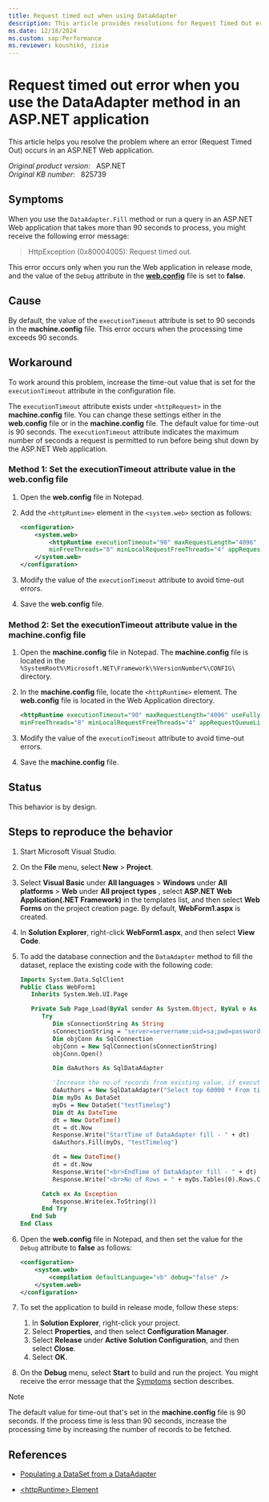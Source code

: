 ```yaml
---
title: Request timed out when using DataAdapter
description: This article provides resolutions for Request Timed Out error that occurs when you use the DataAdapter method or run a query that takes more than 90 seconds to process in an ASP.NET Web application.
ms.date: 12/18/2024
ms.custom: sap:Performance
ms.reviewer: koushikd, zixie
---
```

# Request timed out error when you use the DataAdapter method in an ASP.NET application

This article helps you resolve the problem where an error (Request Timed Out) occurs in an ASP.NET Web application.

_Original product version:_ &nbsp; ASP.NET  
_Original KB number:_ &nbsp; 825739

## Symptoms

When you use the `DataAdapter.Fill` method or run a query in an ASP.NET Web application that takes more than 90 seconds to process, you might receive the following error message:

> HttpException (0x80004005): Request timed out.

This error occurs only when you run the Web application in release mode, and the value of the `Debug` attribute in the **[web.config](/aspnet/core/host-and-deploy/iis/web-config)** file is set to **false**.

## Cause

By default, the value of the `executionTimeout` attribute is set to 90 seconds in the **machine.config** file. This error occurs when the processing time exceeds 90 seconds.

## Workaround

To work around this problem, increase the time-out value that is set for the `executionTimeout` attribute in the configuration file.

The `executionTimeout` attribute exists under `<httpRequest>` in the **machine.config** file. You can change these settings either in the **web.config** file or in the **machine.config** file. The default value for time-out is 90 seconds. The `executionTimeout` attribute indicates the maximum number of seconds a request is permitted to run before being shut down by the ASP.NET Web application.

### Method 1: Set the executionTimeout attribute value in the web.config file

1. Open the **web.config** file in Notepad.
2. Add the `<httpRuntime>` element in the `<system.web>` section as follows:

    ```xml
    <configuration>
        <system.web>
            <httpRuntime executionTimeout="90" maxRequestLength="4096" useFullyQualifiedRedirectUrl="false"
            minFreeThreads="8" minLocalRequestFreeThreads="4" appRequestQueueLimit="100" />
        </system.web>
    </configuration>
    ```

3. Modify the value of the `executionTimeout` attribute to avoid time-out errors.
4. Save the **web.config** file.

### Method 2: Set the executionTimeout attribute value in the machine.config file

1. Open the **machine.config** file in Notepad. The **machine.config** file is located in the `%SystemRoot%\Microsoft.NET\Framework\%VersionNumber%\CONFIG\` directory.
2. In the **machine.config** file, locate the `<httpRuntime>` element. The **web.config** file is located in the Web Application directory.

    ```xml
    <httpRuntime executionTimeout="90" maxRequestLength="4096" useFullyQualifiedRedirectUrl="false"
    minFreeThreads="8" minLocalRequestFreeThreads="4" appRequestQueueLimit="100" />
    ```

3. Modify the value of the `executionTimeout` attribute to avoid time-out errors.
4. Save the **machine.config** file.

## Status

This behavior is by design.

## Steps to reproduce the behavior

1. Start Microsoft Visual Studio.
2. On the **File** menu, select **New** > **Project**.
3. Select **Visual Basic** under **All languages** > **Windows** under **All platforms** > **Web** under **All project types** , select **ASP.NET Web Application(.NET Framework)** in the templates list, and then select **Web Forms** on the project creation page. By default, **WebForm1.aspx** is created.
4. In **Solution Explorer**, right-click **WebForm1.aspx**, and then select **View Code**.
5. To add the database connection and the `DataAdapter` method to fill the dataset, replace the existing code with the following code:

    ```vb
    Imports System.Data.SqlClient
    Public Class WebForm1
       Inherits System.Web.UI.Page

       Private Sub Page_Load(ByVal sender As System.Object, ByVal e As System.EventArgs) Handles MyBase.Load
          Try
             Dim sConnectionString As String
             sConnectionString = "server=servername;uid=sa;pwd=password;database=testdatabase;"
             Dim objConn As SqlConnection
             objConn = New SqlConnection(sConnectionString)
             objConn.Open()

             Dim daAuthors As SqlDataAdapter

             'Increase the no.of records from existing value, if execution time is less than 90 sec.
             daAuthors = New SqlDataAdapter("Select top 60000 * From timelog (nolock)", objConn)
             Dim myDs As DataSet
             myDs = New DataSet("testTimelog")
             Dim dt As DateTime
             dt = New DateTime()
             dt = dt.Now
             Response.Write("StartTime of DataAdapter fill - " + dt)
             daAuthors.Fill(myDs, "testTimelog")

             dt = New DateTime()
             dt = dt.Now
             Response.Write("<br>EndTime of DataAdapter fill - " + dt)
             Response.Write("<br>No of Rows = " + myDs.Tables(0).Rows.Count.ToString())

          Catch ex As Exception
             Response.Write(ex.ToString())
          End Try
       End Sub
    End Class
    ```

6. Open the **web.config** file in Notepad, and then set the value for the `Debug` attribute to **false** as follows:

   ```xml
   <configuration>
       <system.web>
           <compilation defaultLanguage="vb" debug="false" />
       </system.web>
   </configuration>
   ```

7. To set the application to build in release mode, follow these steps:

    1. In **Solution Explorer**, right-click your project.
    2. Select **Properties**, and then select **Configuration Manager**.
    3. Select **Release** under **Active Solution Configuration**, and then select **Close**.
    4. Select **OK**.

8. On the **Debug** menu, select **Start** to build and run the project. You might receive the error message that the [Symptoms](#symptoms) section describes.

> [!NOTE]
> The default value for time-out that's set in the **machine.config** file is 90 seconds. If the process time is less than 90 seconds, increase the processing time by increasing the number of records to be fetched.

## References

- [Populating a DataSet from a DataAdapter](/previous-versions/dotnet/netframework-1.1/bh8kx08z(v=vs.71))

- [\<httpRuntime> Element](/previous-versions/dotnet/netframework-1.1/e1f13641(v=vs.71))
